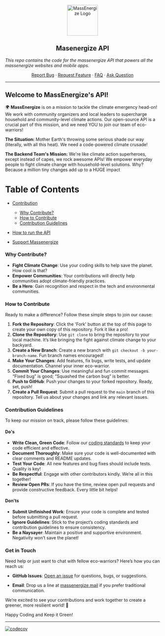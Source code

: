 <p align="center">
 <img width="100px" src="https://www.massenergize.org/wp-content/uploads/2023/03/MassEnergize-logo.png" align="center" alt="MassEnergize Logo" />
 <h2 align="center">Masenergize API</h2>
 <i align="center">This repo contains the code for the massenergize API that powers all the massenergize websites and mobile apps.</p>
</i>
  <p align="center">
    <a href="https://github.com/massenergize/api/issues/new?assignees=&labels=API%2C+bug%2C+enhancement&projects=&template=bug_report.md&title=">Report Bug</a>
    ·
    <a href="https://github.com/massenergize/api/issues/new?assignees=&labels=API%2C+enhancement&projects=&template=feature.md&title=%5BFeature%5D">Request Feature</a>
    ·
    <!-- [FAQ](src/README.md) -->
    <a href="src/FAQs.md">FAQ</a>
    ·
    <a href="https://github.com/massenergize/api/discussions/new?category=q-a">Ask Question</a>
  </p>
</p>

---

## Welcome to MassEnergize's API!

🌍 **MassEnergize** is on a mission to tackle the climate emergency head-on! We work with community organizers and local leaders to supercharge household and community-level climate actions. Our open-source API is a crucial part of this mission, and we need YOU to join our team of eco-warriors!

**The Situation:** Mother Earth's throwing some serious shade our way (literally, with all this heat). We need a code-powered climate crusade!

**The Backend Team's Mission:** We're like climate action superheroes, except instead of capes, we rock awesome APIs! We empower everyday people to fight climate change with household-level solutions. Why? Because a million tiny changes add up to a HUGE impact

# Table of Contents

- [Contribution]()

  - [Why Contribute?](#contribution)
  - [How to Contribute](#how-to-contribute)
  - [Contribution Guidelines](#contribution-guidelines)

- [How to run the API](src/README.md)
- [Support Massenergize](https://massenergize.app.neoncrm.com/forms/donation)

### Why Contribute? <a id="contribution"></a>

- **Fight Climate Change**: Use your coding skills to help save the planet. How cool is that?
- **Empower Communities**: Your contributions will directly help communities adopt climate-friendly practices.
- **Be a Hero**: Gain recognition and respect in the tech and environmental communities.

### How to Contribute <a id="how-to-contribute"></a>

Ready to make a difference? Follow these simple steps to join our cause:

1. **Fork the Repository**: Click the 'Fork' button at the top of this page to create your own copy of this repository. Fork it like a pro!
2. **Clone the Repository**: Use `git clone` to bring the repository to your local machine. It’s like bringing the fight against climate change to your backyard.
3. **Create a New Branch**: Create a new branch with `git checkout -b your-branch-name`. Fun branch names encouraged!
4. **Make Your Changes**: Add features, fix bugs, write tests, and update documentation. Channel your inner eco-warrior.
5. **Commit Your Changes**: Use meaningful and fun commit messages. “Fixed bug” is good; “Squashed the carbon bug” is better.
6. **Push to GitHub**: Push your changes to your forked repository. Ready, set, push!
7. **Create a Pull Request**: Submit a pull request to the `main` branch of this repository. Tell us about your changes and link any relevant issues.

### Contribution Guidelines <a id="contribution-guidelines"></a>

To keep our mission on track, please follow these guidelines:

#### Do's

- **Write Clean, Green Code**: Follow our [coding standards](link-to-coding-standards) to keep your code efficient and effective.
- **Document Thoroughly**: Make sure your code is well-documented with clear comments and README updates.
- **Test Your Code**: All new features and bug fixes should include tests. Quality is key!
- **Be Respectful**: Engage with other contributors kindly. We’re all in this together!
- **Review Open PRs**: If you have the time, review open pull requests and provide constructive feedback. Every little bit helps!

#### Don'ts

- **Submit Unfinished Work**: Ensure your code is complete and tested before submitting a pull request.
- **Ignore Guidelines**: Stick to the project’s coding standards and contribution guidelines to ensure consistency.
- **Be a Naysayer**: Maintain a positive and supportive environment. Negativity won’t save the planet!

### Get in Touch

Need help or just want to chat with fellow eco-warriors? Here’s how you can reach us:

- **GitHub Issues**: [Open an issue](https://github.com/massenergize/api/issues/new?assignees=&labels=API%2C+bug%2C+enhancement&projects=&template=bug_report.md&title=) for questions, bugs, or suggestions.
<!-- - **Discord**: Join our [Discord community](link-to-discord) for real-time support, discussion, and climate memes. -->
- **Email**: Drop us a line at [massenergize mail](mailto:info@massenergize.org) if you prefer traditional communication.

We’re excited to see your contributions and work together to create a greener, more resilient world! 🌱

Happy Coding and Keep it Green!

---

</p>

[![codecov](https://codecov.io/gh/massenergize/api/graph/badge.svg?token=KYFAUXOAP4)](https://codecov.io/gh/massenergize/api)
